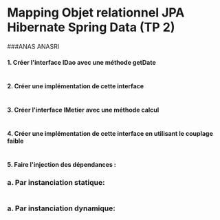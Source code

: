 # Mapping Objet relationnel JPA Hibernate Spring Data (TP 2)
###ANAS ANASRI

<h4>1. Créer l'interface IDao avec une méthode getDate</h4>
<img src="screen_shot/Screenshot%20(1368).png" alt="">
<h4>2. Créer une implémentation de cette interface </h4>
<img src="screen_shot/Screenshot%20(1369).png" alt="">
<h4>3. Créer l'interface IMetier avec une méthode calcul </h4>
<img src="screen_shot/Screenshot%20(1370).png" alt="">
<h4>4. Créer une implémentation de cette interface en utilisant le couplage faible</h4>
<img src="screen_shot/Screenshot%20(1371).png" alt="">
<h4>5. Faire l'injection des dépendances :</h4>
<h3>a. Par instanciation statique:</h3>
<img src="screen_shot/Screenshot%20(1372).png" alt="">
<h3>a. Par instanciation dynamique:</h3>
<img src="screen_shot/Screenshot%20(1373).png" alt="">
